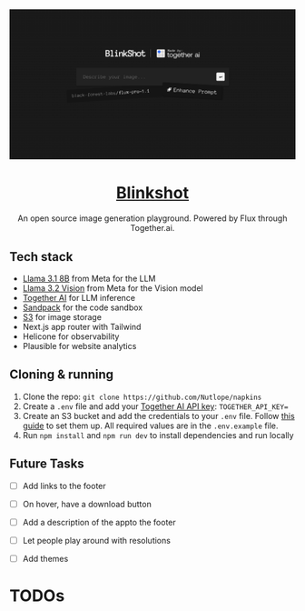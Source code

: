 <a href="https://www.blinkshot.io">
  <img alt="Blinkshot" src="./public/og-image.png">
  <h1 align="center">Blinkshot</h1>
</a>

<p align="center">
  An open source image generation playground. Powered by Flux through Together.ai.
</p>

## Tech stack

- [Llama 3.1 8B](https://ai.meta.com/blog/meta-llama-3-1/) from Meta for the LLM
- [Llama 3.2 Vision](https://ai.meta.com/blog/meta-llama-3-1/) from Meta for the Vision model
- [Together AI](https://dub.sh/together) for LLM inference
- [Sandpack](https://sandpack.codesandbox.io/) for the code sandbox
- [S3](https://aws.amazon.com/s3/) for image storage
- Next.js app router with Tailwind
- Helicone for observability
- Plausible for website analytics

## Cloning & running

1. Clone the repo: `git clone https://github.com/Nutlope/napkins`
2. Create a `.env` file and add your [Together AI API key](https://dub.sh/llama3.2vision/?utm_source=example-app&utm_medium=napkins&utm_campaign=napkins-app-signup): `TOGETHER_API_KEY=`
3. Create an S3 bucket and add the credentials to your `.env` file. Follow [this guide](https://next-s3-upload.codingvalue.com/setup) to set them up. All required values are in the `.env.example` file.
4. Run `npm install` and `npm run dev` to install dependencies and run locally

## Future Tasks

- [ ] Add links to the footer
- [ ] On hover, have a download button
- [ ] Add a description of the appto the footer

- [ ] Let people play around with resolutions
- [ ] Add themes

# TODOs
